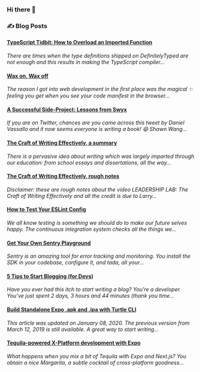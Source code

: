 ### Hi there 👋

### ✍️ Blog Posts
<!--START_SECTION:blog-feed-->
#### [TypeScript Tidbit: How to Overload an Imported Function](https:&#x2F;&#x2F;robincussol.com&#x2F;typescript-tidbit-how-to-overload-an-imported-function&#x2F;) 
*There are times when the type definitions shipped on DefinitelyTyped are not enough and this results in making the TypeScript compiler…*
#### [Wax on, Wax off](https:&#x2F;&#x2F;robincussol.com&#x2F;wax-on-wax-off&#x2F;) 
*The reason I got into web development in the first place was the magical ✨ feeling you get when you see your code manifest in the browser…*
#### [A Successful Side-Project: Lessons from Swyx](https:&#x2F;&#x2F;robincussol.com&#x2F;a-successful-side-project-lessons-from-swyx&#x2F;) 
*If you are on Twitter, chances are you came across this tweet by Daniel Vassallo and it now seems everyone is writing a book! 😄 Shawn Wang…*
#### [The Craft of Writing Effectively, a summary](https:&#x2F;&#x2F;robincussol.com&#x2F;the-craft-of-writing-effectively-summary&#x2F;) 
*There is a pervasive idea about writing which was largely imparted through our education: from school essays and dissertations, all the way…*
#### [The Craft of Writing Effectively, rough notes](https:&#x2F;&#x2F;robincussol.com&#x2F;the-craft-of-writing-effectively-summary&#x2F;rough-notes&#x2F;) 
*Disclaimer: these are rough notes about the video LEADERSHIP LAB: The Craft of Writing Effectively and all the credit is due to Larry…*
#### [How to Test Your ESLint Config](https:&#x2F;&#x2F;robincussol.com&#x2F;how-to-test-your-eslint-config&#x2F;) 
*We all know testing is something we should do to make our future selves happy. The continuous integration system checks all the things we…*
#### [Get Your Own Sentry Playground](https:&#x2F;&#x2F;robincussol.com&#x2F;get-your-own-sentry-playground&#x2F;) 
*Sentry is an amazing tool for error tracking and monitoring. You install the SDK in your codebase, configure it, and *tada*, all your…*
#### [5 Tips to Start Blogging (for Devs)](https:&#x2F;&#x2F;robincussol.com&#x2F;5-tips-to-start-blogging-for-devs&#x2F;) 
*Have you ever had this itch to start writing a blog? You’re a developer. You’ve just spent 2 days, 3 hours and 44 minutes (thank you time…*
#### [Build Standalone Expo .apk and .ipa with Turtle CLI](https:&#x2F;&#x2F;robincussol.com&#x2F;build-standalone-expo-apk-ipa-with-turtle-cli&#x2F;) 
*This article was updated on January 08, 2020. The previous version from March 12, 2019 is still available. A great way to start writing…*
#### [Tequila-powered X-Platform development with Expo](https:&#x2F;&#x2F;robincussol.com&#x2F;tequila-powered-cross-platform-development-with-expo&#x2F;) 
*What happens when you mix a bit of Tequila with Expo and Next.js? You obtain a nice Margarita, a subtle cocktail of cross-platform goodness…*
<!--END_SECTION:blog-feed-->

<!--
**RobinCsl/RobinCsl** is a ✨ _special_ ✨ repository because its `README.md` (this file) appears on your GitHub profile.

Here are some ideas to get you started:

- 🔭 I’m currently working on ...
- 🌱 I’m currently learning ...
- 👯 I’m looking to collaborate on ...
- 🤔 I’m looking for help with ...
- 💬 Ask me about ...
- 📫 How to reach me: ...
- 😄 Pronouns: ...
- ⚡ Fun fact: ...
-->
